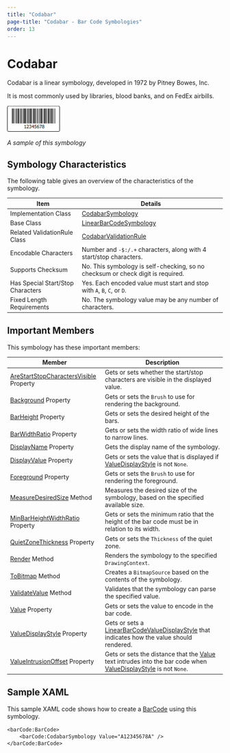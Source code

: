 ```yaml
---
title: "Codabar"
page-title: "Codabar - Bar Code Symbologies"
order: 13
---
```

# Codabar

Codabar is a linear symbology, developed in 1972 by Pitney Bowes, Inc.

It is most commonly used by libraries, blood banks, and on FedEx airbills.

![Screenshot](../images/symbology-codabar.gif)

*A sample of this symbology*

## Symbology Characteristics

The following table gives an overview of the characteristics of the symbology.

| Item | Details |
|-----|-----|
| Implementation Class | [CodabarSymbology](xref:ActiproSoftware.Windows.Controls.BarCode.CodabarSymbology) |
| Base Class | [LinearBarCodeSymbology](xref:ActiproSoftware.Windows.Controls.BarCode.LinearBarCodeSymbology) |
| Related ValidationRule Class | [CodabarValidationRule](xref:ActiproSoftware.Windows.Controls.BarCode.ValidationRules.CodabarValidationRule) |
| Encodable Characters | Number and `-$:/.+` characters, along with 4 start/stop characters. |
| Supports Checksum | No.  This symbology is self-checking, so no checksum or check digit is required. |
| Has Special Start/Stop Characters | Yes.  Each encoded value must start and stop with `A`, `B`, `C`, or `D`. |
| Fixed Length Requirements | No.  The symbology value may be any number of characters. |

## Important Members

This symbology has these important members:

| Member | Description |
|-----|-----|
| [AreStartStopCharactersVisible](xref:ActiproSoftware.Windows.Controls.BarCode.CodabarSymbology.AreStartStopCharactersVisible) Property | Gets or sets whether the start/stop characters are visible in the displayed value. |
| [Background](xref:ActiproSoftware.Windows.Controls.BarCode.BarCodeSymbology.Background) Property | Gets or sets the `Brush` to use for rendering the background. |
| [BarHeight](xref:ActiproSoftware.Windows.Controls.BarCode.LinearBarCodeSymbology.BarHeight) Property | Gets or sets the desired height of the bars. |
| [BarWidthRatio](xref:ActiproSoftware.Windows.Controls.BarCode.LinearBarCodeSymbology.BarWidthRatio) Property | Gets or sets the width ratio of wide lines to narrow lines. |
| [DisplayName](xref:ActiproSoftware.Windows.Controls.BarCode.BarCodeSymbology.DisplayName) Property | Gets the display name of the symbology. |
| [DisplayValue](xref:ActiproSoftware.Windows.Controls.BarCode.LinearBarCodeSymbology.DisplayValue) Property | Gets or sets the value that is displayed if [ValueDisplayStyle](xref:ActiproSoftware.Windows.Controls.BarCode.LinearBarCodeSymbology.ValueDisplayStyle) is not `None`. |
| [Foreground](xref:ActiproSoftware.Windows.Controls.BarCode.BarCodeSymbology.Foreground) Property | Gets or sets the `Brush` to use for rendering the foreground. |
| [MeasureDesiredSize](xref:ActiproSoftware.Windows.Controls.BarCode.BarCodeSymbology.MeasureDesiredSize*) Method | Measures the desired size of the symbology, based on the specified available size. |
| [MinBarHeightWidthRatio](xref:ActiproSoftware.Windows.Controls.BarCode.LinearBarCodeSymbology.MinBarHeightWidthRatio) Property | Gets or sets the minimum ratio that the height of the bar code must be in relation to its width. |
| [QuietZoneThickness](xref:ActiproSoftware.Windows.Controls.BarCode.LinearBarCodeSymbology.QuietZoneThickness) Property | Gets or sets the `Thickness` of the quiet zone. |
| [Render](xref:ActiproSoftware.Windows.Controls.BarCode.BarCodeSymbology.Render*) Method | Renders the symbology to the specified `DrawingContext`. |
| [ToBitmap](xref:ActiproSoftware.Windows.Controls.BarCode.BarCodeSymbology.ToBitmap*) Method | Creates a `BitmapSource` based on the contents of the symbology. |
| [ValidateValue](xref:ActiproSoftware.Windows.Controls.BarCode.BarCodeSymbology.ValidateValue*) Method | Validates that the symbology can parse the specified value. |
| [Value](xref:ActiproSoftware.Windows.Controls.BarCode.BarCodeSymbology.Value) Property | Gets or sets the value to encode in the bar code. |
| [ValueDisplayStyle](xref:ActiproSoftware.Windows.Controls.BarCode.LinearBarCodeSymbology.ValueDisplayStyle) Property | Gets or sets a [LinearBarCodeValueDisplayStyle](xref:ActiproSoftware.Windows.Controls.BarCode.LinearBarCodeValueDisplayStyle) that indicates how the value should rendered. |
| [ValueIntrusionOffset](xref:ActiproSoftware.Windows.Controls.BarCode.LinearBarCodeSymbology.ValueIntrusionOffset) Property | Gets or sets the distance that the [Value](xref:ActiproSoftware.Windows.Controls.BarCode.BarCodeSymbology.Value) text intrudes into the bar code when [ValueDisplayStyle](xref:ActiproSoftware.Windows.Controls.BarCode.LinearBarCodeSymbology.ValueDisplayStyle) is not `None`. |

## Sample XAML

This sample XAML code shows how to create a [BarCode](xref:ActiproSoftware.Windows.Controls.BarCode.BarCode) using this symbology.

```xaml
<barCode:BarCode>
	<barCode:CodabarSymbology Value="A12345678A" />
</barCode:BarCode>
```
